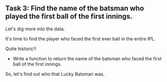 ## Task 3: Find the name of the batsman who played the first ball of the first innings.

Let's dig more into the data.

It's time to find the player who faced the first ever ball in the entire IPL.

Quite historic!!

* Write a function to return the name of the batsman who faced the  first ball of the first innings.

So, let's find out who that Lucky Batsman was.
